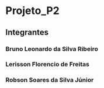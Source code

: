 # Projeto_P2
## Integrantes 
### Bruno Leonardo da Silva Ribeiro
### Lerisson Florencio de Freitas
### Robson Soares da Silva Júnior
